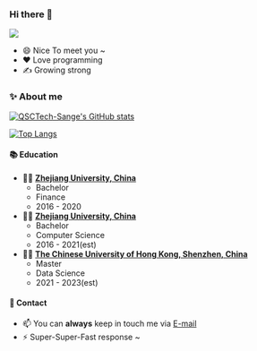 ### Hi there 👋
 ![](https://visitor-badge.laobi.icu/badge?page_id=QSCTech-Sange.visitor-badge)

- 😄 Nice To meet you ~
- ❤️ Love programming  
- ✍️ Growing strong

### ✨ About me 
[![QSCTech-Sange's GitHub stats](https://github-readme-stats.vercel.app/api?username=QSCTech-Sange&count_private=true&theme=dracula&show_icons=true)](https://github.com/anuraghazra/github-readme-stats)


[![Top Langs](https://github-readme-stats.vercel.app/api/top-langs/?username=QSCTech-Sange&theme=dracula&hide=HTML&layout=compact)](https://github.com/anuraghazra/github-readme-stats)

#### :books: Education
- 👨‍🎓 [**Zhejiang University, China**](http://www.zju.edu.cn/)
  - Bachelor
  - Finance 
  - 2016 - 2020
- 👨‍🎓 [**Zhejiang University, China**](http://www.zju.edu.cn/)
  - Bachelor
  - Computer Science 
  - 2016 - 2021(est)
- 👨‍🎓 [**The Chinese University of Hong Kong, Shenzhen, China**](https://www.cuhk.edu.cn/)
  - Master
  - Data Science
  - 2021 - 2023(est)

#### :love_letter: Contact
- 📫 You can **always** keep in touch me via [E-mail](mailto:3160105521@zju.edu.cn)
- ⚡ Super-Super-Fast response ~
